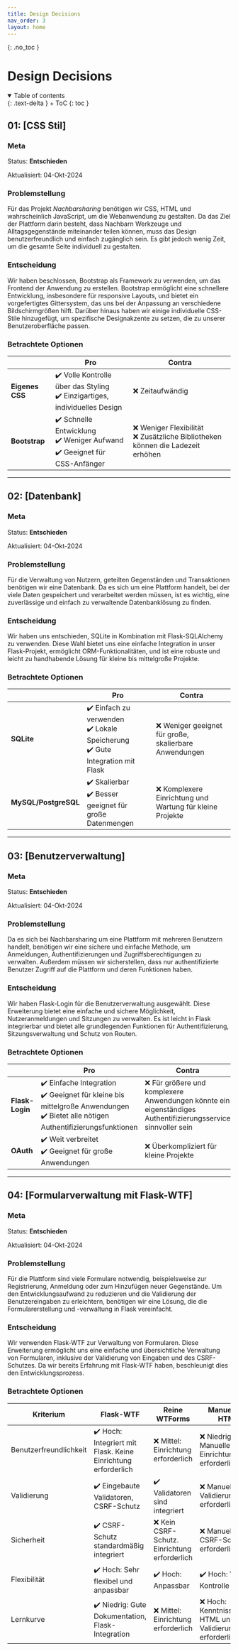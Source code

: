 ```yaml
---
title: Design Decisions
nav_order: 3
layout: home
---
```


{: .no_toc }

# Design Decisions

<details open markdown="block">
{: .text-delta }
<summary>Table of contents</summary>
+ ToC
{: toc }
</details>

## 01: [CSS Stil]

### Meta

Status: **Entschieden**

Aktualisiert: 04-Okt-2024

### Problemstellung

Für das Projekt _Nachbarsharing_ benötigen wir CSS, HTML und wahrscheinlich JavaScript, um die Webanwendung zu gestalten. Da das Ziel der Plattform darin besteht, dass Nachbarn Werkzeuge und Alltagsgegenstände miteinander teilen können, muss das Design benutzerfreundlich und einfach zugänglich sein. Es gibt jedoch wenig Zeit, um die gesamte Seite individuell zu gestalten.

### Entscheidung

Wir haben beschlossen, Bootstrap als Framework zu verwenden, um das Frontend der Anwendung zu erstellen. Bootstrap ermöglicht eine schnellere Entwicklung, insbesondere für responsive Layouts, und bietet ein vorgefertigtes Gittersystem, das uns bei der Anpassung an verschiedene Bildschirmgrößen hilft. Darüber hinaus haben wir einige individuelle CSS-Stile hinzugefügt, um spezifische Designakzente zu setzen, die zu unserer Benutzeroberfläche passen.

### Betrachtete Optionen

|                 | Pro                                                                               | Contra                                                                               |
| --------------- | --------------------------------------------------------------------------------- | ------------------------------------------------------------------------------------ |
| **Eigenes CSS** | ✔️ Volle Kontrolle über das Styling <br> ✔️ Einzigartiges, individuelles Design   | ❌ Zeitaufwändig                                                                     |
| **Bootstrap**   | ✔️ Schnelle Entwicklung <br> ✔️ Weniger Aufwand <br> ✔️ Geeignet für CSS-Anfänger | ❌ Weniger Flexibilität <br> ❌ Zusätzliche Bibliotheken können die Ladezeit erhöhen |

---

## 02: [Datenbank]

### Meta

Status: **Entschieden**

Aktualisiert: 04-Okt-2024

### Problemstellung

Für die Verwaltung von Nutzern, geteilten Gegenständen und Transaktionen benötigen wir eine Datenbank. Da es sich um eine Plattform handelt, bei der viele Daten gespeichert und verarbeitet werden müssen, ist es wichtig, eine zuverlässige und einfach zu verwaltende Datenbanklösung zu finden.

### Entscheidung

Wir haben uns entschieden, SQLite in Kombination mit Flask-SQLAlchemy zu verwenden. Diese Wahl bietet uns eine einfache Integration in unser Flask-Projekt, ermöglicht ORM-Funktionalitäten, und ist eine robuste und leicht zu handhabende Lösung für kleine bis mittelgroße Projekte.

### Betrachtete Optionen

|                      | Pro                                                                                   | Contra                                                    |
| -------------------- | ------------------------------------------------------------------------------------- | --------------------------------------------------------- |
| **SQLite**           | ✔️ Einfach zu verwenden <br> ✔️ Lokale Speicherung <br> ✔️ Gute Integration mit Flask | ❌ Weniger geeignet für große, skalierbare Anwendungen    |
| **MySQL/PostgreSQL** | ✔️ Skalierbar <br> ✔️ Besser geeignet für große Datenmengen                           | ❌ Komplexere Einrichtung und Wartung für kleine Projekte |

---

## 03: [Benutzerverwaltung]

### Meta

Status: **Entschieden**

Aktualisiert: 04-Okt-2024

### Problemstellung

Da es sich bei Nachbarsharing um eine Plattform mit mehreren Benutzern handelt, benötigen wir eine sichere und einfache Methode, um Anmeldungen, Authentifizierungen und Zugriffsberechtigungen zu verwalten. Außerdem müssen wir sicherstellen, dass nur authentifizierte Benutzer Zugriff auf die Plattform und deren Funktionen haben.

### Entscheidung

Wir haben Flask-Login für die Benutzerverwaltung ausgewählt. Diese Erweiterung bietet eine einfache und sichere Möglichkeit, Nutzeranmeldungen und Sitzungen zu verwalten. Es ist leicht in Flask integrierbar und bietet alle grundlegenden Funktionen für Authentifizierung, Sitzungsverwaltung und Schutz von Routen.

### Betrachtete Optionen

|                 | Pro                                                                                                                                      | Contra                                                                                                        |
| --------------- | ---------------------------------------------------------------------------------------------------------------------------------------- | ------------------------------------------------------------------------------------------------------------- |
| **Flask-Login** | ✔️ Einfache Integration <br> ✔️ Geeignet für kleine bis mittelgroße Anwendungen <br> ✔️ Bietet alle nötigen Authentifizierungsfunktionen | ❌ Für größere und komplexere Anwendungen könnte ein eigenständiges Authentifizierungsservice sinnvoller sein |
| **OAuth**       | ✔️ Weit verbreitet <br> ✔️ Geeignet für große Anwendungen                                                                                | ❌ Überkompliziert für kleine Projekte                                                                        |

---

## 04: [Formularverwaltung mit Flask-WTF]

### Meta

Status: **Entschieden**

Aktualisiert: 04-Okt-2024

### Problemstellung

Für die Plattform sind viele Formulare notwendig, beispielsweise zur Registrierung, Anmeldung oder zum Hinzufügen neuer Gegenstände. Um den Entwicklungsaufwand zu reduzieren und die Validierung der Benutzereingaben zu erleichtern, benötigen wir eine Lösung, die die Formularerstellung und -verwaltung in Flask vereinfacht.

### Entscheidung

Wir verwenden Flask-WTF zur Verwaltung von Formularen. Diese Erweiterung ermöglicht uns eine einfache und übersichtliche Verwaltung von Formularen, inklusive der Validierung von Eingaben und des CSRF-Schutzes. Da wir bereits Erfahrung mit Flask-WTF haben, beschleunigt dies den Entwicklungsprozess.

### Betrachtete Optionen

| Kriterium              | Flask-WTF                                                     | Reine WTForms                                 | Manuell mit HTML                                                |
| ---------------------- | ------------------------------------------------------------- | --------------------------------------------- | --------------------------------------------------------------- |
| Benutzerfreundlichkeit | ✔️ Hoch: Integriert mit Flask. Keine Einrichtung erforderlich | ❌ Mittel: Einrichtung erforderlich           | ❌ Niedrig: Manuelle Einrichtung erforderlich                   |
| Validierung            | ✔️ Eingebaute Validatoren, CSRF-Schutz                        | ✔️ Validatoren sind integriert                | ❌ Manuelle Validierung erforderlich                            |
| Sicherheit             | ✔️ CSRF-Schutz standardmäßig integriert                       | ❌ Kein CSRF-Schutz. Einrichtung erforderlich | ❌ Manueller CSRF-Schutz erforderlich                           |
| Flexibilität           | ✔️ Hoch: Sehr flexibel und anpassbar                          | ✔️ Hoch: Anpassbar                            | ✔️ Hoch: Volle Kontrolle                                        |
| Lernkurve              | ✔️ Niedrig: Gute Dokumentation, Flask-Integration             | ❌ Mittel: Einrichtung erforderlich           | ❌ Hoch: Kenntnisse von HTML und Validierungslogik erforderlich |

